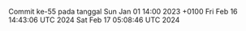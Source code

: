 Commit ke-55 pada tanggal Sun Jan 01 14:00 2023 +0100
Fri Feb 16 14:43:06 UTC 2024
Sat Feb 17 05:08:46 UTC 2024
